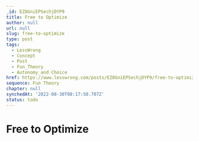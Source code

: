 ```yaml
---
_id: EZ8GniEPSechjDYP9
title: Free to Optimize
author: null
url: null
slug: free-to-optimize
type: post
tags:
  - LessWrong
  - Concept
  - Post
  - Fun_Theory
  - Autonomy_and Choice
href: https://www.lesswrong.com/posts/EZ8GniEPSechjDYP9/free-to-optimize
sequence: Fun Theory
chapter: null
synchedAt: '2022-08-30T08:17:50.707Z'
status: todo
---
```


# Free to Optimize
